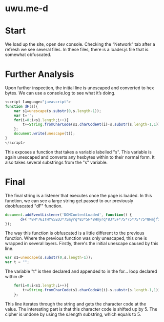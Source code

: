 # uwu.me-d

# Start

We load up the site, open dev console. Checking the “Network” tab after a refresh we see several files. In these files, there is a loader.js file 	that is somewhat obfuscated.

# Further Analysis

Upon further inspection, the initial line is unescaped and converted to hex bytes. We can use a console.log to see what it’s doing.

```js
<script language="javascript">
function dF(s){
	var s1=unescape(s.substr(0,s.length-1)); 
    var t='';
	for(i=0;i<s1.length;i++){
        t+=String.fromCharCode(s1.charCodeAt(i)-s.substr(s.length-1,1));
    };
    document.write(unescape(t));
}
</script>
```

This exposes a function that takes a variable labelled "s". This variable is again unescaped and converts any hexbytes within to their normal form. It also takes several substrings from the "s" variable. 

# Final

The final string is a listener that executes once the page is loaded. In this function, we can see a large string get passed to our previously deobfuscated "dF" function. 

```js
document.addEventListener('DOMContentLoaded', function() {
       dF('*8H*76ITHY%5EUJ*75myrq*8J*5F*8Hmyrq*8J*5F*75*75*75*75*8Hmjfi*8J*5F*75*75*75*75*75*75*75*75*8Hrjyf*75uwtujwy%7E*8I*77ynyqj*77*75htsyjsy*8I*77z%7Cz3rj*77*8J*5F*75*75*75*75*75*75*75*75*8Hrjyf*75uwtujwy%7E*8I*77ijxhwnuynts*77*75htsyjsy*8I*77z%7Cz3rj*77*8J*5F*75*75*75*75*75*75*75*75*8Hrjyf*75uwtujwy%7E*8I*77zwq*77*75htsyjsy*8I*77myyux*8F44z%7Cz3rj*77*8J*5F*5F*75*75*75*75*75*75*75*75*8Hrjyf*75uwtujwy%7E*8I*77tl*8Fynyqj*77*75htsyjsy*8I*77z%7Cz3rj*77*8J*5F*75*75*75*75*75*75*75*75*8Hrjyf*75uwtujwy%7E*8I*77tl*8Fxnyjdsfrj*77*75htsyjsy*8I*77z%7Cz3rj*77*8J*5F*75*75*75*75*75*75*75*75*8Hrjyf*75uwtujwy%7E*8I*77tl*8Fijxhwnuynts*77*75htsyjsy*8I*77z%7Cz3rj*77*8J*5F*75*75*75*75*75*75*75*75*8Hrjyf*75uwtujwy%7E*8I*77tl*8Fnrflj*77*75htsyjsy*8I*77myyux*8F44z%7Cz3rj4fxxjyx4rjinf4ixdnhts3usl*77*8J*5F*5F*75*75*75*75*75*75*75*75*8Hynyqj*8Jz%7Cz3rj*8H4ynyqj*8J*5F*75*75*75*75*75*75*75*75*8Hqnsp*75wjq*8I*77nhts*77*75y%7Euj*8I*77nrflj4%7D2nhts*77*75mwjk*8I*77fxxjyx4rjinf4kf%7Bnhts3nht*77*8J*5F*5F*75*75*75*75*75*75*75*75*8Hqnsp*75wjq*8I*77xy%7Eqjxmjjy*77*75mwjk*8I*77fxxjyx4hxx4xy%7Eqjx3hxx*77*75y%7Euj*8I*7%3Cyj%7Dy4hxx*7%3C*8J*5F*75*75*75*75*75*75*75*75*8Hqnsp*75wjq*8I*77xy%7Eqjxmjjy*77*75mwjk*8I*77myyux*8F44hisox3hqtzikqfwj3htr4fof%7D4qngx4ktsy2f%7Cjxtrj4%3B36374hxx4fqq3rns3hxx*77*75y%7Euj*8I*7%3Cyj%7Dy4hxx*7%3C*8J*5F*75*75*75*75*75*75*75*75*8Hqnsp*75wjq*8I*77uwjhtssjhy*77*75mwjk*8I*77myyux*8F44ktsyx3lttlqjfunx3htr*77*8J*5F*75*75*75*75*75*75*75*75*8Hqnsp*75wjq*8I*77uwjhtssjhy*77*75mwjk*8I*77myyux*8F44ktsyx3lxyfynh3htr*77*75hwtxxtwnlns*8J*5F*75*75*75*75*75*75*75*75*8Hqnsp*75mwjk*8I*77myyux*8F44ktsyx3lttlqjfunx3htr4hxx7*8Kkfrnq%7E*8IPfwqf*7%3Binxuqf%7E*8Ix%7Cfu*77*75wjq*8I*77xy%7Eqjxmjjy*77*8J*5F*75*75*75*75*8H4mjfi*8J*5F*75*75*75*75*8Hgti%7E*8J*5F*75*75*75*75*75*75*75*75*8H%7Bnijt*75ni*8I*77gfhplwtzsid%7Bnijt*77*75uqf%7Exnsqnsj*75qttu*75rzyji*8J*8H4%7Bnijt*8J*5F*75*75*75*75*75*75*75*75*8Hin%7B*75ni*8I*77%7Bnijtdht%7Bjw*77*8J*8H4in%7B*8J*5F*75*75*75*75*75*75*75*75*8Hin%7B*75ni*8I*77t%7Bjwqf%7E*77*8J*8H4in%7B*8J*5F*5F*75*75*75*75*75*75*75*75*8Hin%7B*75hqfxx*8I*77%7Bnj%7Cutwy*77*8J*5F*75*75*75*75*75*75*75*75*75*75*75*75*8Hu*75ni*8I*77ynrjxyfru*77*8J55*8F55*8F55*8H4u*8J*5F*75*75*75*75*75*75*75*75*75*75*75*75*8Hu*75hqfxx*8I*77yj%7Dy*77*8Jz%7Cz3rj*8H4u*8J*5F*75*75*75*75*75*75*75*75*75*75*75*75*8Hin%7B*75hqfxx*8I*77gzyytsx*77*8J*5F*75*75*75*75*75*75*75*75*75*75*75*75*75*75*75*75*8Hn*75hqfxx*8I*77kf2xtqni*75kf2uqf%7E*75m%7Bw2lwt%7C*77*75tshqnhp*8I*77ytllqjdrzyj*7%3D*7%3E*77*8J*8H4n*8J*5F*75*75*75*75*75*75*75*75*75*75*75*75*75*75*75*75*8Hf*75mwjk*8I*77myyux*8F44lny3z%7Cz3rj4*77*75yfwljy*8I*77dgqfsp*77*8J*8Hn*75hqfxx*8I*77kf2gwfsix*75kf2lnyqfg*75m%7Bw2lwt%7C*77*8J*8H4n*8J*8H4f*8J*5F*75*75*75*75*75*75*75*75*75*75*75*75*8H4in%7B*8J*5F*5F*75*75*75*75*75*75*75*75*75*75*75*75*8Hin%7B*75ni*8I*77kttyjw*77*8J*5F*75*75*75*75*75*75*75*75*75*75*75*75*75*75*75*75*8Hu*75hqfxx*8I*77xrfqqdyj%7Dy*77*8J*5F*75*75*75*75*75*75*75*75*75*75*75*75*75*75*75*75*75*75*75*75nsvznwnjx*752*75*8Hf*75mwjk*75*8I*75*77rfnqyt*8FnEz%7Cz3rj*77*8JnEz%7Cz3rj*8H4f*8J*5F*75*75*75*75*75*75*75*75*75*75*75*75*75*75*75*75*8H4u*8J*5F*75*75*75*75*75*75*75*75*75*75*75*75*8H4in%7B*8J*5F*75*75*75*75*75*75*75*75*8H4in%7B*8J*5F*5F*75*75*75*75*75*75*75*75*8H*7622*75myyux*8F44lnymzg3htr4wnxmfgmu4gnijt3ox*7522*8J*5F*75*75*75*75*75*75*75*75*8Hxhwnuy*75xwh*8I*77fxxjyx4ox4gnijt3ox*77*8J*8H4xhwnuy*8J*5F*75*75*75*75*75*75*75*75*8Hxhwnuy*75xwh*8I*77fxxjyx4ox4rfns3ox*77*8J*8H4xhwnuy*8J*5F*75*75*75*75*75*75*75*75*8Hxhwnuy*75xwh*8I*77fxxjyx4ox4wjxtzwhjx3ox*77*8J*8H4xhwnuy*8J*5F*75*75*75*75*8H4gti%7E*8J*5F*8H4myrq*8J5');
});
```

The way this function is obfuscated is a little different to the previous function. Where the previous function was only unescaped, this one is wrapped in several layers. Firstly, there's the initial unescape caused by this line.

```js 
var s1=unescape(s.substr(0,s.length-1)); 
var t = "";
```

The variable "t" is then declared and appended to in the for... loop declared within dF
```js
	for(i=0;i<s1.length;i++){
        t+=String.fromCharCode(s1.charCodeAt(i)-s.substr(s.length-1,1));
    };
```
This line iterates through the string and gets the character code at the value. The interesting part is that this character code is shifted up by 5.
The cipher is undone by using the s.length substring, which equals to 5.

